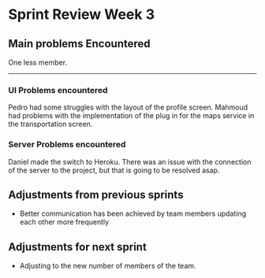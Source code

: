 # Sprint Review Week 3

## Main problems  Encountered

One less member.

----------
### UI Problems encountered

Pedro had some struggles with the layout of the profile screen. Mahmoud had problems with the implementation of the plug in for the maps service in the transportation screen.

### Server Problems encountered

Daniel made the switch to Heroku. There was an issue with the connection of the server to the project, but that is going to be resolved asap.

## Adjustments from previous sprints
  -  Better communication has been achieved by team members updating each other more frequently

## Adjustments for next sprint
  -  Adjusting to the new number of members of the team.